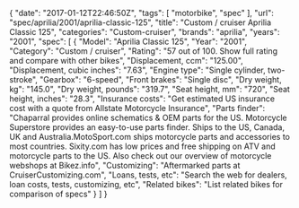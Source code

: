 {
    "date": "2017-01-12T22:46:50Z",
    "tags": [
        "motorbike",
        "spec"
    ],
    "url": "spec\/aprilia\/2001\/aprilia-classic-125",
    "title": "Custom \/ cruiser Aprilia Classic 125",
    "categories": "Custom-cruiser",
    "brands": "aprilia",
    "years": "2001",
    "spec": [
        {
            "Model": "Aprilia Classic 125",
            "Year": "2001",
            "Category": "Custom \/ cruiser",
            "Rating": "57 out of 100. Show full rating and compare with other bikes",
            "Displacement, ccm": "125.00",
            "Displacement, cubic inches": "7.63",
            "Engine type": "Single cylinder, two-stroke",
            "Gearbox": "6-speed",
            "Front brakes": "Single disc",
            "Dry weight, kg": "145.0",
            "Dry weight, pounds": "319.7",
            "Seat height, mm": "720",
            "Seat height, inches": "28.3",
            "Insurance costs": "Get estimated US insurance cost with a quote from Allstate Motorcycle Insurance",
            "Parts finder": "Chaparral provides online schematics & OEM parts for the US.   Motorcycle Superstore provides an easy-to-use parts finder. Ships to the US, Canada, UK and Australia.MotoSport.com ships motorcycle parts and accessories to most countries.    Sixity.com has low prices and free shipping on ATV and motorcycle parts to the US. Also check out our overview of motorcycle webshops at Bikez.info",
            "Customizing": "Aftermarked parts at CruiserCustomizing.com",
            "Loans, tests, etc": "Search the web for dealers, loan costs, tests, customizing, etc",
            "Related bikes": "List related bikes for comparison of specs"
        }
    ]
}